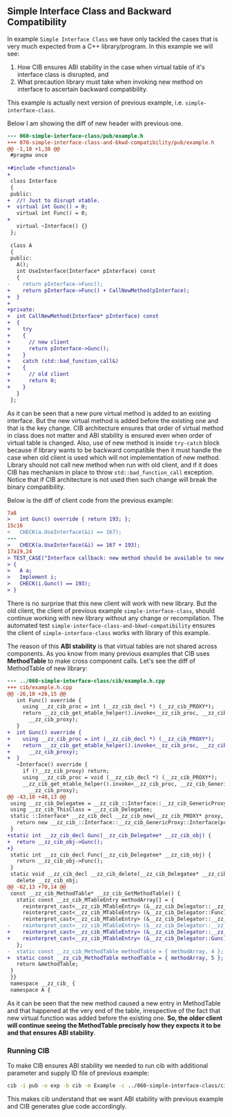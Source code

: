 ## Simple Interface Class and Backward Compatibility

In example `Simple Interface Class` we have only tackled the cases that is very much expected from a C++ library/program. In this example we will see:
 1. How CIB ensures ABI stability in the case when virtual table of it's interface class is disrupted, and
 2. What precaution library must take when invoking new method on interface to ascertain backward compatibility.
 
This example is actually next version of previous example, i.e. `simple-interface-class`.

Below I am showing the diff of new header with previous one.

```diff
--- 060-simple-interface-class/pub/example.h
+++ 070-simple-interface-class-and-bkwd-compatibility/pub/example.h
@@ -1,18 +1,38 @@
 #pragma once
 
+#include <functional>
+
 class Interface
 {
 public:
+  //! Just to disrupt vtable.
+  virtual int Gunc() = 0;
   virtual int Func() = 0;
+
   virtual ~Interface() {}
 };
 
 class A
 {
 public:
   A();
   int UseInterface(Interface* pInterface) const
   {
-    return pInterface->Func();
+    return pInterface->Func() + CallNewMethod(pInterface);
+  }
+
+private:
+  int CallNewMethod(Interface* pInterface) const
+  {
+    try
+    {
+      // new client
+      return pInterface->Gunc();
+    }
+    catch (std::bad_function_call&)
+    {
+      // old client
+      return 0;
+    }
   }
 };

```

As it can be seen that a new pure virtual method is added to an existing interface. But the new virtual method is added before the existing one and that is the key change. CIB architecture ensures that order of virtual method in class does not matter and ABI stability is ensured even when order of virtual table is changed. Also, use of new method is inside `try-catch` block because if library wants to be backward compatible then it must handle the case when old client is used which will not implementation of new method. Library should not call new method when run with old client, and if it does CIB has mechanism in place to throw `std::bad_function_call` exception. Notice that if CIB architecture is not used then such change will break the binary compatibility.

Below is the diff of client code from the previous example:

```diff
7a8
>   int Gunc() override { return 193; };
15c16
<   CHECK(a.UseInterface(&i) == 167);
---
>   CHECK(a.UseInterface(&i) == 167 + 193);
17a19,24
> TEST_CASE("Interface callback: new method should be available to new clients")
> {
>   A a;
>   Implement i;
>   CHECK(i.Gunc() == 193);
> }

```

There is no surprise that this new client will work with new library. But the old client, the client of previous example `simple-interface-class`, should continue working with new library without any change or recompilation. The automated test `simple-interface-class-and-bkwd-compatibility` ensures the client of `simple-interface-class` works with library of this example.

The reason of this **ABI stability** is that virtual tables are not shared across components. As you know from many previous examples that CIB uses **MethodTable** to make cross component calls. Let's see the diff of MethodTable of new library:

```diff
--- ../060-simple-interface-class/cib/example.h.cpp
+++ cib/example.h.cpp
@@ -26,10 +26,15 @@
   int Func() override {
     using __zz_cib_proc = int (__zz_cib_decl *) (__zz_cib_PROXY*);
     return __zz_cib_get_mtable_helper().invoke<__zz_cib_proc, __zz_cib_GenericProxy::__zz_cib_methodid::Func>(
       __zz_cib_proxy);
   }
+  int Gunc() override {
+    using __zz_cib_proc = int (__zz_cib_decl *) (__zz_cib_PROXY*);
+    return __zz_cib_get_mtable_helper().invoke<__zz_cib_proc, __zz_cib_GenericProxy::__zz_cib_methodid::Gunc>(
+      __zz_cib_proxy);
+  }
   ~Interface() override {
     if (!__zz_cib_proxy) return;
     using __zz_cib_proc = void (__zz_cib_decl *) (__zz_cib_PROXY*);
     __zz_cib_get_mtable_helper().invoke<__zz_cib_proc, __zz_cib_GenericProxy::__zz_cib_methodid::__zz_cib_delete>(
       __zz_cib_proxy);
@@ -43,10 +48,13 @@
 using __zz_cib_Delegatee = __zz_cib_::Interface::__zz_cib_GenericProxy::Interface;
 using __zz_cib_ThisClass = __zz_cib_Delegatee;
 static ::Interface* __zz_cib_decl __zz_cib_new(__zz_cib_PROXY* proxy, const __zz_cib_MethodTable* mtbl) {
   return new __zz_cib_::Interface::__zz_cib_GenericProxy::Interface(proxy, mtbl);
 }
+static int __zz_cib_decl Gunc(__zz_cib_Delegatee* __zz_cib_obj) {
+  return __zz_cib_obj->Gunc();
+}
 static int __zz_cib_decl Func(__zz_cib_Delegatee* __zz_cib_obj) {
   return __zz_cib_obj->Func();
 }
 static void __zz_cib_decl __zz_cib_delete(__zz_cib_Delegatee* __zz_cib_obj) {
   delete __zz_cib_obj;
@@ -62,13 +70,14 @@
 const __zz_cib_MethodTable* __zz_cib_GetMethodTable() {
   static const __zz_cib_MTableEntry methodArray[] = {
     reinterpret_cast<__zz_cib_MTableEntry> (&__zz_cib_Delegator::__zz_cib_new),
     reinterpret_cast<__zz_cib_MTableEntry> (&__zz_cib_Delegator::Func),
     reinterpret_cast<__zz_cib_MTableEntry> (&__zz_cib_Delegator::__zz_cib_delete),
-    reinterpret_cast<__zz_cib_MTableEntry> (&__zz_cib_Delegator::__zz_cib_release_proxy)
+    reinterpret_cast<__zz_cib_MTableEntry> (&__zz_cib_Delegator::__zz_cib_release_proxy),
+    reinterpret_cast<__zz_cib_MTableEntry> (&__zz_cib_Delegator::Gunc)
   };
-  static const __zz_cib_MethodTable methodTable = { methodArray, 4 };
+  static const __zz_cib_MethodTable methodTable = { methodArray, 5 };
   return &methodTable;
 }
 }}
 namespace __zz_cib_ {
 namespace A {

```

As it can be seen that the new method caused a new entry in MethodTable and that happened at the very end of the table, irrespective of the fact that new virtual function was added before the existing one. **So, the older client will continue seeing the MethodTable precisely how they expects it to be and that ensures ABI stability**.

### Running CIB
To make CIB ensures ABI stability we needed to run cib with additional parameter and supply ID file of previous example:

```sh
cib -i pub -o exp -b cib -m Example -c ../060-simple-interface-class/cib/__zz_cib_Example-ids.h
```

This makes cib understand that we want ABI stability with previous example and CIB generates glue code accordingly.

